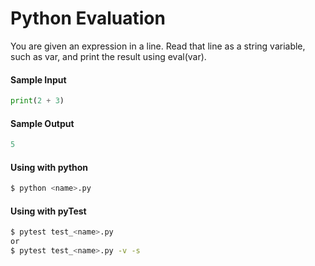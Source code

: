 # Python Evaluation

You are given an expression in a line. Read that line as a string variable, such as var, and print the result using eval(var).

#### Sample Input
```python
print(2 + 3)
```

#### Sample Output
```python
5
```

#### Using with python
```bash
$ python <name>.py
```

#### Using with pyTest
```bash
$ pytest test_<name>.py
or
$ pytest test_<name>.py -v -s
```
